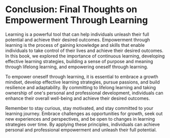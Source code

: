 Conclusion: Final Thoughts on Empowerment Through Learning
==========================================================

Learning is a powerful tool that can help individuals unleash their full potential and achieve their desired outcomes. Empowerment through learning is the process of gaining knowledge and skills that enable individuals to take control of their lives and achieve their desired outcomes. In this book, we explored the importance of continuous learning, developing effective learning strategies, building a sense of purpose and meaning through lifelong learning, and empowering oneself through learning.

To empower oneself through learning, it is essential to embrace a growth mindset, develop effective learning strategies, pursue passions, and build resilience and adaptability. By committing to lifelong learning and taking ownership of one's personal and professional development, individuals can enhance their overall well-being and achieve their desired outcomes.

Remember to stay curious, stay motivated, and stay committed to your learning journey. Embrace challenges as opportunities for growth, seek out new experiences and perspectives, and be open to changes in learning strategies over time. By applying these principles, individuals can achieve personal and professional empowerment and unleash their full potential.
